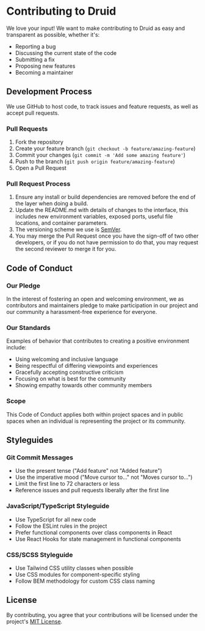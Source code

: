 # Contributing to Druid

We love your input! We want to make contributing to Druid as easy and transparent as possible, whether it's:

- Reporting a bug
- Discussing the current state of the code
- Submitting a fix
- Proposing new features
- Becoming a maintainer

## Development Process

We use GitHub to host code, to track issues and feature requests, as well as accept pull requests.

### Pull Requests

1. Fork the repository
2. Create your feature branch (`git checkout -b feature/amazing-feature`)
3. Commit your changes (`git commit -m 'Add some amazing feature'`)
4. Push to the branch (`git push origin feature/amazing-feature`)
5. Open a Pull Request

### Pull Request Process

1. Ensure any install or build dependencies are removed before the end of the layer when doing a build.
2. Update the README.md with details of changes to the interface, this includes new environment variables, exposed ports, useful file locations, and container parameters.
3. The versioning scheme we use is [SemVer](http://semver.org/).
4. You may merge the Pull Request once you have the sign-off of two other developers, or if you do not have permission to do that, you may request the second reviewer to merge it for you.

## Code of Conduct

### Our Pledge

In the interest of fostering an open and welcoming environment, we as contributors and maintainers pledge to make participation in our project and our community a harassment-free experience for everyone.

### Our Standards

Examples of behavior that contributes to creating a positive environment include:

* Using welcoming and inclusive language
* Being respectful of differing viewpoints and experiences
* Gracefully accepting constructive criticism
* Focusing on what is best for the community
* Showing empathy towards other community members

### Scope

This Code of Conduct applies both within project spaces and in public spaces when an individual is representing the project or its community.

## Styleguides

### Git Commit Messages

* Use the present tense ("Add feature" not "Added feature")
* Use the imperative mood ("Move cursor to..." not "Moves cursor to...")
* Limit the first line to 72 characters or less
* Reference issues and pull requests liberally after the first line

### JavaScript/TypeScript Styleguide

* Use TypeScript for all new code
* Follow the ESLint rules in the project
* Prefer functional components over class components in React
* Use React Hooks for state management in functional components

### CSS/SCSS Styleguide

* Use Tailwind CSS utility classes when possible
* Use CSS modules for component-specific styling
* Follow BEM methodology for custom CSS class naming

## License

By contributing, you agree that your contributions will be licensed under the project's [MIT License](LICENSE). 